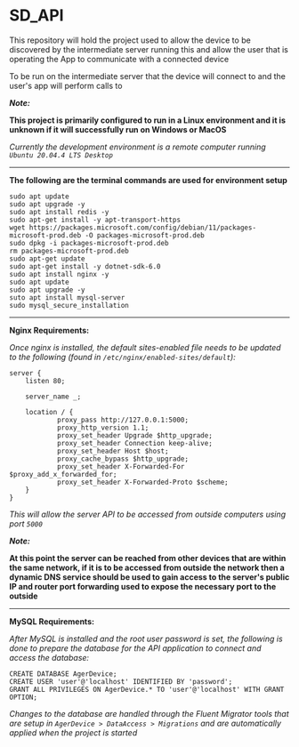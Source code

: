 # SD_API

This repository will hold the project used to allow the device to be discovered by the intermediate server running this and allow the user
    that is operating the App to communicate with a connected device
    
To be run on the intermediate server that the device will connect to and the user's app will perform calls to

***Note:***

**This project is primarily configured to run in a Linux environment and it is unknown if it will successfully run on Windows or MacOS**

*Currently the development environment is a remote computer running `Ubuntu 20.04.4 LTS Desktop`*

***

**The following are the terminal commands are used for environment setup**

    sudo apt update 
    sudo apt upgrade -y 
    sudo apt install redis -y
    sudo apt-get install -y apt-transport-https
    wget https://packages.microsoft.com/config/debian/11/packages-microsoft-prod.deb -O packages-microsoft-prod.deb 
    sudo dpkg -i packages-microsoft-prod.deb
    rm packages-microsoft-prod.deb
    sudo apt-get update
    sudo apt-get install -y dotnet-sdk-6.0
    sudo apt install nginx -y
    sudo apt update
    sudo apt upgrade -y
    suto apt install mysql-server
    sudo mysql_secure_installation

***

**Nginx Requirements:**

*Once nginx is installed, the default sites-enabled file needs to be updated to the following (found in `/etc/nginx/enabled-sites/default`):*

    server {
        listen 80;

        server_name _;

        location / {
                proxy_pass http://127.0.0.1:5000;
                proxy_http_version 1.1;
                proxy_set_header Upgrade $http_upgrade;
                proxy_set_header Connection keep-alive;
                proxy_set_header Host $host;
                proxy_cache_bypass $http_upgrade;
                proxy_set_header X-Forwarded-For $proxy_add_x_forwarded_for;
                proxy_set_header X-Forwarded-Proto $scheme;
        }
    }

*This will allow the server API to be accessed from outside computers using port `5000`*

***Note:*** 

**At this point the server can be reached from other devices that are within the same network, if it is to be accessed from outside the network then a dynamic DNS service should be used to gain access to the server's public IP and router port forwarding used to expose the necessary port to the outside**

***

**MySQL Requirements:**

*After MySQL is installed and the root user password is set, the following is done to prepare the database for the API application to connect and access the database:*

    CREATE DATABASE AgerDevice;
    CREATE USER 'user'@'localhost' IDENTIFIED BY 'password';
    GRANT ALL PRIVILEGES ON AgerDevice.* TO 'user'@'localhost' WITH GRANT OPTION;

*Changes to the database are handled through the Fluent Migrator tools that are setup in `AgerDevice > DataAccess > Migrations` and are automatically applied when the project is started*
